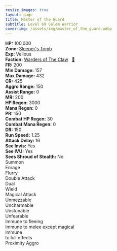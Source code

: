 ```yaml
---
resize_images: true
layout: page
title: Master of the Guard
subtitle: Level 69 Golem Warrior
cover-img: /assets/img/master_of_the_guard.webp
---
```


<div class="info-section">
<div class="info-item"><strong>HP:</strong> 100,000</div>
<div class="info-item"><strong>Zone:</strong> <a href="https://www.pqdi.cc/zone/128" target="_blank">Sleeper's Tomb</a></div>
<div class="info-item"><strong>Exp:</strong> Velious</div>
<div class="info-item"><strong>Faction:</strong> <a href="https://www.pqdi.cc/faction/472" target="_blank">Warders of The Claw</a>&nbsp;&nbsp;&nbsp;<a href="https://www.pqdi.cc/npc/128120" target="_blank" title="View NPC on PQDI">🔗</a></div>
</div>

<div class="stats-grid">
<div class="stats-row">
<div class="stats-cell"><strong>FR:</strong> 200</div>
<div class="stats-cell"><strong>Min Damage:</strong> 157</div>
<div class="stats-cell"><strong>Max Damage:</strong> 432</div>
</div>
<div class="stats-row">
<div class="stats-cell"><strong>CR:</strong> 425</div>
<div class="stats-cell"><strong>Aggro Range:</strong> 150</div>
<div class="stats-cell"><strong>Assist Range:</strong> 0</div>
</div>
<div class="stats-row">
<div class="stats-cell"><strong>MR:</strong> 200</div>
<div class="stats-cell"><strong>HP Regen:</strong> 3000</div>
<div class="stats-cell"><strong>Mana Regen:</strong> 0</div>
</div>
<div class="stats-row">
<div class="stats-cell"><strong>PR:</strong> 150</div>
<div class="stats-cell"><strong>Combat HP Regen:</strong> 30</div>
<div class="stats-cell"><strong>Combat Mana Regen:</strong> 0</div>
</div>
<div class="stats-row">
<div class="stats-cell"><strong>DR:</strong> 150</div>
<div class="stats-cell"><strong>Run Speed:</strong> 1.25</div>
<div class="stats-cell"><strong>Attack Delay:</strong> 16</div>
</div>
<div class="stats-row">
<div class="stats-cell"><strong>See Invis:</strong> Yes</div>
<div class="stats-cell"><strong>See IVU:</strong> Yes</div>
<div class="stats-cell"><strong>Sees Shroud of Stealth:</strong> No</div>
</div>
</div>

<div class="ability-grid">
<div class="ability-cell">Summon</div>
<div class="ability-cell">Enrage</div>
<div class="ability-cell">Flurry</div>
<div class="ability-cell">Double Attack</div>
<div class="ability-cell">Dual</div>
<div class="ability-cell">Wield</div>
<div class="ability-cell">Magical Attack</div>
<div class="ability-cell">Unmezzable</div>
<div class="ability-cell">Uncharmable</div>
<div class="ability-cell">Unstunable</div>
<div class="ability-cell">Unfearable</div>
<div class="ability-cell">Immune to fleeing</div>
<div class="ability-cell">Immune to melee except magical</div>
<div class="ability-cell">Immune</div>
<div class="ability-cell">to lull effects</div>
<div class="ability-cell">Proximity Aggro</div>
</div>
